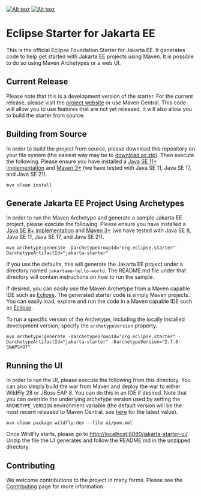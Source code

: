 [![Alt text](https://img.shields.io/badge/release-UI%202.0.3-blue.svg)](https://github.com/eclipse-ee4j/starter/releases/tag/ui-2.0.3)
[![Alt text](https://img.shields.io/badge/release-Archetypes%202.2.1-blue.svg)](https://github.com/eclipse-ee4j/starter/releases/tag/archetype-2.2.1)

# Eclipse Starter for Jakarta EE

This is the official Eclipse Foundation Starter for Jakarta EE. It generates code to help get started with 
Jakarta EE projects using Maven. It is possible to do so using Maven Archetypes or a web UI.

## Current Release

Please note that this is a development version of the starter. For the current release, please visit 
the [project website](https://start.jakarta.ee) or use Maven Central. This code will allow you to use features 
that are not yet released. It will also allow you to build the starter from source.

## Building from Source

In order to build the project from source, please download this repository on your file system (the easiest 
way may be to [download as zip](https://github.com/eclipse-ee4j/starter/archive/refs/heads/master.zip)). Then 
execute the following. Please ensure you have installed a 
[Java SE 11+ implementation](https://adoptium.net/?variant=openjdk11) 
and [Maven 3+](https://maven.apache.org/download.cgi) (we have tested with Java SE 11, Java SE 17, and 
Java SE 21).

```
mvn clean install
```

## Generate Jakarta EE Project Using Archetypes 
In order to run the Maven Archetype and generate a sample Jakarta EE project, please execute the following. 
Please ensure you have installed a [Java SE 8+ implementation](https://adoptium.net/?variant=openjdk8) and 
[Maven 3+](https://maven.apache.org/download.cgi) (we have tested with Java SE 8, Java SE 11, Java SE 17, 
and Java SE 21).

```
mvn archetype:generate -DarchetypeGroupId="org.eclipse.starter" -DarchetypeArtifactId="jakarta-starter"
```

If you use the defaults, this will generate the Jakarta EE project under a directory 
named `jakartaee-hello-world`. The README.md file under that directory will contain instructions on how to run 
the sample.

If desired, you can easily use the Maven Archetype from a Maven capable IDE such 
as [Eclipse](https://www.eclipse.org/ide). The generated starter code is simply Maven projects. You can easily 
load, explore and run the code in a Maven capable IDE such as [Eclipse](https://www.eclipse.org/ide).

To run a specific version of the Archetype, including the locally installed development version, specify 
the `archetypeVersion` property.

```
mvn archetype:generate -DarchetypeGroupId="org.eclipse.starter" -DarchetypeArtifactId="jakarta-starter" -DarchetypeVersion="2.7.0-SNAPSHOT"
```

##  Running the UI
In order to run the UI, please execute the following from this directory. You can also simply build the war 
from Maven and deploy the war to either WildFly 28 or JBoss EAP 8. You can do this in an IDE if desired. 
Note that you can override the underlying archetype version used by setting the `ARCHETYPE_VERSION` environment 
variable (the default version will be the most recent released to Maven Central, see 
[here](https://mvnrepository.com/artifact/org.eclipse.starter/jakarta-starter) for the latest value).

```
mvn clean package wildfly:dev --file ui/pom.xml
```

Once WildFly starts, please go to 
[http://localhost:8080/jakarta-starter-ui/](http://localhost:8080/jakarta-starter-ui/). Unzip the file 
the UI generates and follow the README.md in the unzipped directory.

## Contributing

We welcome contributions to the project in many forms. Please see the 
[Contributing](CONTRIBUTING.md) page for more information.
